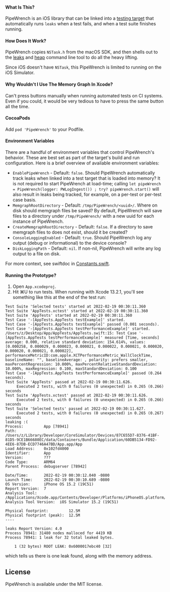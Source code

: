 #### What Is This?
PipeWrench is an iOS library that can be linked into a [testing target](https://developer.apple.com/library/archive/documentation/DeveloperTools/Conceptual/testing_with_xcode/chapters/01-introduction.html#//apple_ref/doc/uid/TP40014132) that automatically runs `leaks` when a test fails, and when a test suite finishes running.

#### How Does It Work?
PipeWrench copies `NSTask.h` from the macOS SDK, and then shells out to the [leaks](x-man-page://leaks) and [heap](x-man-page://heap) command line tool to do all the heavy lifting.

Since iOS doesn't have `NSTask`, this PipeWrench is limited to running on the iOS Simulator.

#### Why Wouldn't I Use The Memory Graph In Xcode?
Can't press buttons manually when running automated tests on CI systems. Even if you could, it would be very tedious to have to press the same button all the time.

#### CocoaPods

Add `pod 'PipeWrench'` to your Podfile.

#### Environment Variables
There are a handful of environment variables that control PipeWrench's behavior. These are best set as part of the target's build and run configuration. Here is a brief overview of available environment variables:

- `EnablePipeWrench` - Default: `false`. Should PipeWrench automatically track leaks when linked into a test target that is loaded into memory? It is not required to start PipeWrench at load-time; calling `let pipeWrench = PipeWrench(logger: PWLogIngest()) ; try? pipeWrench.start()` will also result in leaks being tracked, for example, on a per-test or per-test case basis.
- `MemgraphRootDirectory` - Default: `/tmp/PipeWrench/<uuid>/`. Where on disk should memgraph files be saved? By default, PipeWrench will save files to a directory under `/tmp/PipeWrench/` with a new uuid for each instance of PipeWrench.
- `CreateMemgraphRootDirectory` - Default: `false`. If a directory to save memgraph files to does not exist, should it be created?
- `ConsoleLoggingEnabled` - Default: `true`. Should PipeWrench log any output (debug or informational) to the device console?
- `DiskLoggingPath` - Default: `nil`. If non-nil, PipeWrench will write any log output to a file on disk.

For more context, see swiftdoc in [Constants.swift](https://github.com/zadr/PipeWrench/blob/main/PipeWrench/PipeWrench/Constants.swift).

#### Running the Prototype?
1. Open `App.xcodeproj`.
2. Hit ⌘U to run tests. When running with Xcode 13.2.1, you'll see something like this at the end of the test run:

```
Test Suite 'Selected tests' started at 2022-02-19 00:30:11.360
Test Suite 'AppTests.xctest' started at 2022-02-19 00:30:11.360
Test Suite 'AppTests' started at 2022-02-19 00:30:11.360
Test Case '-[AppTests.AppTests testExample]' started.
Test Case '-[AppTests.AppTests testExample]' passed (0.001 seconds).
Test Case '-[AppTests.AppTests testPerformanceExample]' started.
/Users/z/Desktop/App/AppTests/AppTests.swift:15: Test Case '-[AppTests.AppTests testPerformanceExample]' measured [Time, seconds] average: 0.000, relative standard deviation: 154.614%, values: [0.000258, 0.000029, 0.000023, 0.000021, 0.000022, 0.000021, 0.000020, 0.000020, 0.000021, 0.000022], performanceMetricID:com.apple.XCTPerformanceMetric_WallClockTime, baselineName: "", baselineAverage: , polarity: prefers smaller, maxPercentRegression: 10.000%, maxPercentRelativeStandardDeviation: 10.000%, maxRegression: 0.100, maxStandardDeviation: 0.100
Test Case '-[AppTests.AppTests testPerformanceExample]' passed (0.264 seconds).
Test Suite 'AppTests' passed at 2022-02-19 00:30:11.626.
	 Executed 2 tests, with 0 failures (0 unexpected) in 0.265 (0.266) seconds
Test Suite 'AppTests.xctest' passed at 2022-02-19 00:30:11.626.
	 Executed 2 tests, with 0 failures (0 unexpected) in 0.265 (0.266) seconds
Test Suite 'Selected tests' passed at 2022-02-19 00:30:11.627.
	 Executed 2 tests, with 0 failures (0 unexpected) in 0.265 (0.267) seconds
leaking :(
Process:         App [78941]
Path:            /Users/z/Library/Developer/CoreSimulator/Devices/87C655D7-8376-41BF-81D5-9CE1B66680EC/data/Containers/Bundle/Application/60DB5134-FD92-4EE6-87DB-ECD7746A47BD/App.app/App
Load Address:    0x102fd4000
Identifier:      App
Version:         ???
Code Type:       ARM64
Parent Process:  debugserver [78942]

Date/Time:       2022-02-19 00:30:12.040 -0800
Launch Time:     2022-02-19 00:30:10.689 -0800
OS Version:      iPhone OS 15.2 (19C51)
Report Version:  7
Analysis Tool:   /Applications/Xcode.app/Contents/Developer/Platforms/iPhoneOS.platform/Library/Developer/CoreSimulator/Profiles/Runtimes/iOS.simruntime/Contents/Resources/RuntimeRoot/usr/bin/leaks
Analysis Tool Version:  iOS Simulator 15.2 (19C51)

Physical footprint:         12.5M
Physical footprint (peak):  12.5M
----

leaks Report Version: 4.0
Process 78941: 31480 nodes malloced for 4419 KB
Process 78941: 1 leak for 32 total leaked bytes.

    1 (32 bytes) ROOT LEAK: 0x6000017ebc40 [32]
```

which tells us there is one leak found, along with the memory address.

## License

PipeWrench is available under the MIT license.